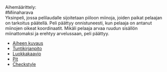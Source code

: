 Aihemäärittely:    
#Miinaharava    
Yksinpeli, jossa pelilaudalle sijoitetaan piiloon miinoja, joiden paikat pelaajan on tarkoitus päätellä. Peli päättyy onnistuneesti, kun pelaaja on antanut miinojen oikeat koordinaatit. Mikäli pelaaja arvaa ruudun sisällön miinattomaksi ja erehtyy arvelussaan, peli päättyy. 
- [Aiheen kuvaus](Dokumentaatio/AiheenKuvausJaMääritelmä.md)
- [Tuntikirjanpito](Dokumentaatio/Tuntikirjanpito.md)
- [Luokkakaavio](Dokumentaatio/Luokkakaavio.png "Luokkakaavio")
- [Pit](https://htmlpreview.github.io/?https://github.com/alaakkon/Miinaharava/blob/master/Miinaharava/target/pit-reports/201608312047/index.html)
- [Checkstyle](https://htmlpreview.github.io/?https://github.com/alaakkon/Miinaharava/blob/master/Miinaharava/target/site/checkstyle.html)
